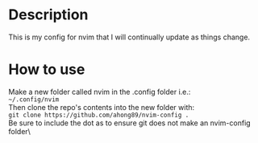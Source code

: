 # Description
This is my config for nvim that I will continually update as things change.

# How to use
Make a new folder called nvim in the .config folder i.e.:\
```~/.config/nvim```\
Then clone the repo's contents into the new folder with:\
```git clone https://github.com/ahong89/nvim-config .```\
Be sure to include the dot as to ensure git does not make an nvim-config folder\

